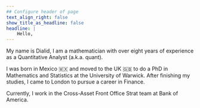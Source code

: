 ```yaml
---
## Configure header of page
text_align_right: false
show_title_as_headline: false
headline: |
    Hello,
---
```


<!-- this is a subheadline -->

My name is Dialid, I am a mathematician with over eight years of experience as a Quantitative Analyst (a.k.a. quant). 

I was born in Mexico 🇲🇽 and moved to the UK 🇬🇧 to do a PhD in Mathematics and Statistics at the University of Warwick. After finishing my studies, I came to London to pursue a career in Finance. 

Currently, I work in the Cross-Asset Front Office Strat team at Bank of America.

